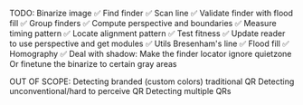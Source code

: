 TODO:
Binarize image ✅
Find finder ✅
    Scan line ✅
    Validate finder with flood fill ✅
Group finders ✅
Compute perspective and boundaries ✅
Measure timing pattern ✅
Locate alignment pattern ✅
Test fitness ✅
Update reader to use perspective and get modules ✅
Utils
    Bresenham's line ✅
    Flood fill ✅
    Homography ✅
Deal with shadow:
    Make the finder locator ignore quietzone
    Or finetune the binarize to certain gray areas

OUT OF SCOPE:
Detecting branded (custom colors) traditional QR
Detecting unconventional/hard to perceive QR
Detecting multiple QRs
